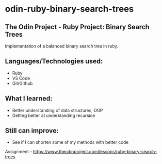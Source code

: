 # odin-ruby-binary-search-trees
## The Odin Project - Ruby Project: Binary Search Trees

Implementation of a balanced binary search tree in ruby.

## Languages/Technologies used:
 - Ruby
 - VS Code
 - Git/Github

## What I learned:
 - Better understanding of data structures, OOP
 - Getting better at understanding recursion
 
## Still can improve:
 - See if I can shorten some of my methods with better code

Assignment - https://www.theodinproject.com/lessons/ruby-binary-search-trees